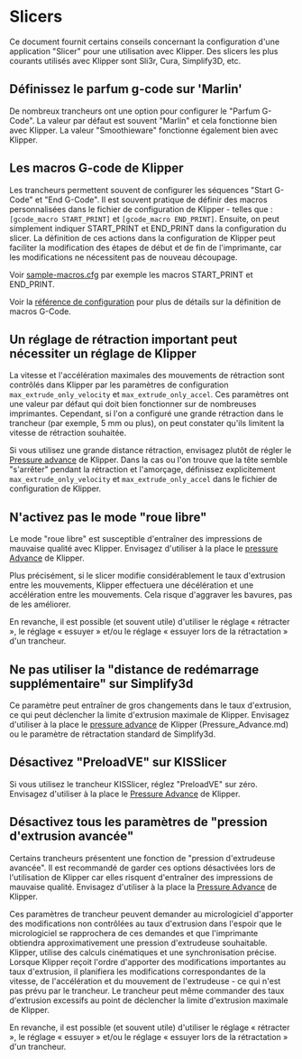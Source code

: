 # Slicers

Ce document fournit certains conseils concernant la configuration d'une application "Slicer" pour une utilisation avec Klipper. Des slicers les plus courants utilisés avec Klipper sont Sli3r, Cura, Simplify3D, etc.

## Définissez le parfum g-code sur 'Marlin'

De nombreux trancheurs ont une option pour configurer le "Parfum G-Code". La valeur par défaut est souvent "Marlin" et cela fonctionne bien avec Klipper. La valeur "Smoothieware" fonctionne également bien avec Klipper.

## Les macros G-code de Klipper

Les trancheurs permettent souvent de configurer les séquences "Start G-Code" et "End G-Code". Il est souvent pratique de définir des macros personnalisées dans le fichier de configuration de Klipper - telles que : `[gcode_macro START_PRINT]` et `[gcode_macro END_PRINT]`. Ensuite, on peut simplement indiquer START_PRINT et END_PRINT dans la configuration du slicer. La définition de ces actions dans la configuration de Klipper peut faciliter la modification des étapes de début et de fin de l'imprimante, car les modifications ne nécessitent pas de nouveau découpage.

Voir [sample-macros.cfg](../config/sample-macros.cfg) par exemple les macros START_PRINT et END_PRINT.

Voir la [référence de configuration](Config_Reference.md#gcode_macro) pour plus de détails sur la définition de macros G-Code.

## Un réglage de rétraction important peut nécessiter un réglage de Klipper

La vitesse et l'accélération maximales des mouvements de rétraction sont contrôlés dans Klipper par les paramètres de configuration `max_extrude_only_velocity` et `max_extrude_only_accel`. Ces paramètres ont une valeur par défaut qui doit bien fonctionner sur de nombreuses imprimantes. Cependant, si l'on a configuré une grande rétraction dans le trancheur (par exemple, 5 mm ou plus), on peut constater qu'ils limitent la vitesse de rétraction souhaitée.

Si vous utilisez une grande distance rétraction, envisagez plutôt de régler le [Pressure advance](Pressure_Advance.md) de Klipper. Dans la cas ou l'on trouve que la tête semble "s'arrêter" pendant la rétraction et l'amorçage, définissez explicitement `max_extrude_only_velocity` et `max_extrude_only_accel` dans le fichier de configuration de Klipper.

## N'activez pas le mode "roue libre"

Le mode "roue libre" est susceptible d'entraîner des impressions de mauvaise qualité avec Klipper. Envisagez d'utiliser à la place le [pressure Advance](Pressure_Advance.md) de Klipper.

Plus précisément, si le slicer modifie considérablement le taux d'extrusion entre les mouvements, Klipper effectuera une décélération et une accélération entre les mouvements. Cela risque d'aggraver les bavures, pas de les améliorer.

En revanche, il est possible (et souvent utile) d'utiliser le réglage « rétracter », le réglage « essuyer » et/ou le réglage « essuyer lors de la rétractation » d'un trancheur.

## Ne pas utiliser la "distance de redémarrage supplémentaire" sur Simplify3d

Ce paramètre peut entraîner de gros changements dans le taux d'extrusion, ce qui peut déclencher la limite d'extrusion maximale de Klipper. Envisagez d'utiliser à la place le [pressure advance](Pressure_Advance.md) de Klipper (Pressure_Advance.md) ou le paramètre de rétractation standard de Simplify3d.

## Désactivez "PreloadVE" sur KISSlicer

Si vous utilisez le trancheur KISSlicer, réglez "PreloadVE" sur zéro. Envisagez d'utiliser à la place le [Pressure Advance](Pressure_Advance.md) de Klipper.

## Désactivez tous les paramètres de "pression d'extrusion avancée"

Certains trancheurs présentent une fonction de "pression d'extrudeuse avancée". Il est recommandé de garder ces options désactivées lors de l'utilisation de Klipper car elles risquent d'entraîner des impressions de mauvaise qualité. Envisagez d'utiliser à la place la [Pressure Advance](Pressure_Advance.md) de Klipper.

Ces paramètres de trancheur peuvent demander au micrologiciel d'apporter des modifications non contrôlées au taux d'extrusion dans l'espoir que le micrologiciel se rapprochera de ces demandes et que l'imprimante obtiendra approximativement une pression d'extrudeuse souhaitable. Klipper, utilise des calculs cinématiques et une synchronisation précise. Lorsque Klipper reçoit l'ordre d'apporter des modifications importantes au taux d'extrusion, il planifiera les modifications correspondantes de la vitesse, de l'accélération et du mouvement de l'extrudeuse - ce qui n'est pas prévu par le trancheur. Le trancheur peut même commander des taux d'extrusion excessifs au point de déclencher la limite d'extrusion maximale de Klipper.

En revanche, il est possible (et souvent utile) d'utiliser le réglage « rétracter », le réglage « essuyer » et/ou le réglage « essuyer lors de la rétractation » d'un trancheur.
